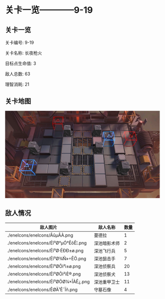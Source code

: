 # 关卡一览————9-19


## 关卡一览

关卡编号: 9-19

关卡名称: 长夜枪火

目标点生命值: 3

敌人总数: 63

理智消耗: 21


## 关卡地图
![9-19](./oprMap/9-19.png)

## 敌人情况

| 敌人图片 | 敌人名称 | 数量  |
|---------|-----|-----|
| ./eneIcons/eneIcons/ÂûµÂÀ­.png| 蔓德拉  |   1  |
| ./eneIcons/eneIcons/Éî³Ø°µÓ°ÊõÊ¦.png| 深池暗影术师  |   2  |
| ./eneIcons/eneIcons/Éî³Ø·ÉÐÐ±ø.png| 深池飞行兵  |   5  |
| ./eneIcons/eneIcons/Éî³Ø¾Ñ»÷ÊÖ.png| 深池狙击手  |   7  |
| ./eneIcons/eneIcons/Éî³ØÕì²ì±ø.png| 深池侦察兵  |   20  |
| ./eneIcons/eneIcons/Éî³ØÕì²ìÈ®.png| 深池侦察犬  |   13  |
| ./eneIcons/eneIcons/Éî³ØÖØ¼×ÎÀÊ¿.png| 深池重甲卫士  |   11  |
| ./eneIcons/eneIcons/ÊØÄ¹Ê¯Ïñ.png| 守墓石像  |   4  |
